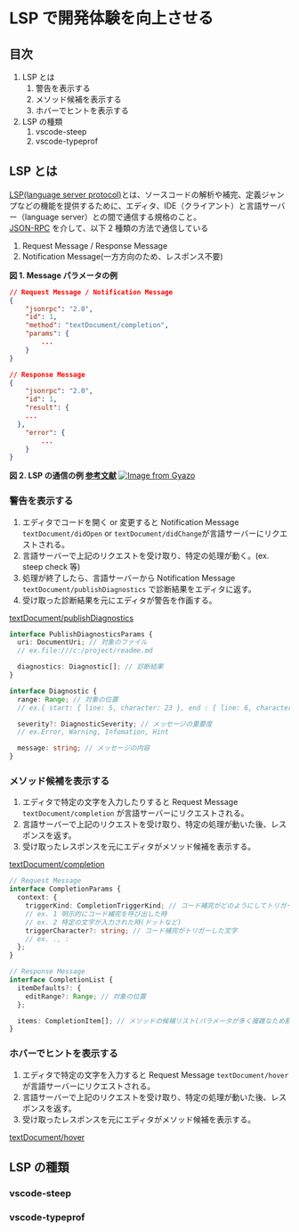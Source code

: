 # LSP で開発体験を向上させる

## 目次

1. LSP とは
   1. 警告を表示する
   2. メソッド候補を表示する
   3. ホバーでヒントを表示する
2. LSP の種類
   1. vscode-steep
   2. vscode-typeprof

## LSP とは

[LSP(language server protocol)](https://microsoft.github.io/language-server-protocol/specifications/lsp/3.17/specification/)とは、ソースコードの解析や補完、定義ジャンプなどの機能を提供するために、エディタ、IDE（クライアント）と言語サーバー（language server）との間で通信する規格のこと。<br>
[JSON-RPC](https://ja.wikipedia.org/wiki/JSON-RPC) を介して、以下 2 種類の方法で通信している<br>

1. Request Message / Response Message
2. Notification Message(一方方向のため、レスポンス不要)

**図 1. Message パラメータの例**

```json
// Request Message / Notification Message
{
	"jsonrpc": "2.0",
	"id": 1,
	"method": "textDocument/completion",
	"params": {
		...
	}
}

// Response Message
{
	"jsonrpc": "2.0",
	"id": 1,
	"result": {
    ...
  },
	"error": {
		...
	}
}
```

**図 2. LSP の通信の例 [参考文献](https://learn.microsoft.com/ja-jp/visualstudio/extensibility/language-server-protocol?view=vs-2022)**
[![Image from Gyazo](https://i.gyazo.com/d3fcf2e41ab7a5104125104aba362f03.png)](https://gyazo.com/d3fcf2e41ab7a5104125104aba362f03)

### 警告を表示する

1. エディタでコードを開く or 変更すると Notification Message `textDocument/didOpen` or `textDocument/didChange`が言語サーバーにリクエストされる。
2. 言語サーバーで上記のリクエストを受け取り、特定の処理が動く。(ex. steep check 等)
3. 処理が終了したら、言語サーバーから Notification Message `textDocument/publishDiagnostics` で診断結果をエディタに返す。
4. 受け取った診断結果を元にエディタが警告を作画する。

[textDocument/publishDiagnostics](https://microsoft.github.io/language-server-protocol/specifications/lsp/3.17/specification/#textDocument_publishDiagnostics)

```typescript
interface PublishDiagnosticsParams {
  uri: DocumentUri; // 対象のファイル
  // ex.file:///c:/project/readme.md

  diagnostics: Diagnostic[]; // 診断結果
}

interface Diagnostic {
  range: Range; // 対象の位置
  // ex.{ start: { line: 5, character: 23 }, end : { line: 6, character: 0 }}

  severity?: DiagnosticSeverity; // メッセージの重要度
  // ex.Error, Warning, Infomation, Hint

  message: string; // メッセージの内容
}
```

### メソッド候補を表示する

1. エディタで特定の文字を入力したりすると Request Message `textDocument/completion` が言語サーバーにリクエストされる。
2. 言語サーバーで上記のリクエストを受け取り、特定の処理が動いた後、レスポンスを返す。
3. 受け取ったレスポンスを元にエディタがメソッド候補を表示する。

[textDocument/completion](https://microsoft.github.io/language-server-protocol/specifications/lsp/3.17/specification/#textDocument_completion)

```typescript
// Request Message
interface CompletionParams {
  context: {
    triggerKind: CompletionTriggerKind; // コード補完がどのようにしてトリガーされたかを示す数値
    // ex. 1 明示的にコード補完を呼び出した時
    // ex. 2 特定の文字が入力された時(ドットなど)
    triggerCharacter?: string; // コード補完がトリガーした文字
    // ex. ., :
  };
}

// Response Message
interface CompletionList {
  itemDefaults?: {
    editRange?: Range; // 対象の位置
  };

  items: CompletionItem[]; // メソッドの候補リスト(パラメータが多く複雑なため割愛)
}
```

### ホバーでヒントを表示する

1. エディタで特定の文字を入力すると Request Message `textDocument/hover` が言語サーバーにリクエストされる。
2. 言語サーバーで上記のリクエストを受け取り、特定の処理が動いた後、レスポンスを返す。
3. 受け取ったレスポンスを元にエディタがメソッド候補を表示する。

[textDocument/hover](https://microsoft.github.io/language-server-protocol/specifications/lsp/3.17/specification/#textDocument_hover)

## LSP の種類

### vscode-steep

### vscode-typeprof

